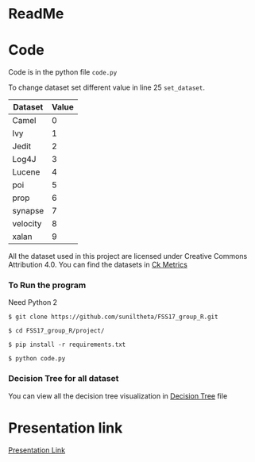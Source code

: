# ReadMe

# Code 
Code is in the python file `code.py`

To change dataset set different value in line 25 `set_dataset`.


| Dataset | Value |
--- | --- |
| Camel | 0 |
| Ivy | 1|
| Jedit | 2|
| Log4J | 3|
| Lucene | 4|
| poi | 5|
| prop | 6|
| synapse | 7|
| velocity | 8|
| xalan | 9|


All the dataset used in this project are licensed under Creative Commons Attribution 4.0. You can find the datasets in [Ck Metrics](http://openscience.us/repo/defect/ck/)

### To Run the program
Need Python 2

`$ git clone https://github.com/suniltheta/FSS17_group_R.git`

`$ cd FSS17_group_R/project/`

`$ pip install -r requirements.txt`

`$ python code.py`


### Decision Tree for all dataset

You can view all the decision tree visualization in [Decision Tree](https://github.com/suniltheta/FSS17_group_R/blob/master/project/Decision%20Tree.pdf) file

# Presentation link
[Presentation Link](http://tiny.cc/fss_proj_r)
